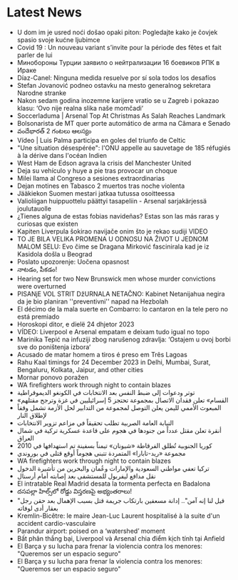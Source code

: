 # Latest News
-  U dom im je usred noći došao opaki piton: Pogledajte kako je čovjek spasio svoje kućne ljubimce
-  Covid 19 : Un nouveau variant s’invite pour la période des fêtes et fait parler de lui
-  Минобороны Турции заявило о нейтрализации 16 боевиков РПК в Ираке
-  Díaz-Canel: Ninguna medida resuelve por sí sola todos los desafíos
-  Stefan Jovanović podneo ostavku na mesto generalnog sekretara Narodne stranke
-  Nakon sedam godina inozemne karijere vratio se u Zagreb i pokazao klasu: ‘Ovo nije realna slika naše momčadi‘
-  Soccerladuma | Arsenal Top At Christmas As Salah Reaches Landmark
-  Bolsonarista de MT quer porte automático de arma na Câmara e Senado
-  వందేభారత్‌ 2 గంటలు ఆలస్యం
-  Vídeo | Luis Palma participa en goles del triunfo de Celtic
-  "Une situation désespérée": l'ONU appelle au sauvetage de 185 réfugiés à la dérive dans l'océan Indien
-  West Ham de Edson agrava la crisis del Manchester United
-  Deja su vehículo y huye a pie tras provocar un choque
-  Milei llama al Congreso a sesiones extraordinarias
-  Dejan motines en Tabasco 2 muertos tras noche violenta
-  Jääkiekon Suomen mestari jatkaa tutussa osoitteessa
-  Valioliigan huippuottelu päättyi tasapeliin - Arsenal sarjakärjessä joulutauolle
-  ¿Tienes alguna de estas fobias navideñas? Estas son las más raras y curiosas que existen
-  Kapiten Liverpula šokirao navijače onim što je rekao sudiji VIDEO
-  TO JE BILA VELIKA PROMENA U ODNOSU NA ŽIVOT U JEDNOM MALOM SELU: Evo čime se Dragana Mirković fascinirala kad je iz Kasidola došla u Beograd
-  Poslato upozorenje: Uočena opasnost
-  నాటడం, పీకడం!
-  Hearing set for two New Brunswick men whose murder convictions were overturned
-  PISANjE VOL STRIT DžURNALA NETAČNO: Kabinet Netanijahua negira da je bio planiran ''preventivni'' napad na Hezbolah
-  El décimo de la mala suerte en Combarro: lo cantaron en la tele pero no está premiado
-  Horoskopi ditor, e dielë 24 dhjetor 2023
-  VÍDEO: Liverpool e Arsenal empatam e deixam tudo igual no topo
-  Marinika Tepić na infuziji zbog narušenog zdravlja: ‘Ostajem u ovoj borbi sve do poništenja izbora‘
-  Acusado de matar homem a tiros é preso em Três Lagoas
-  Rahu Kaal timings for 24 December 2023 in Delhi, Mumbai, Surat, Bengaluru, Kolkata, Jaipur, and other cities
-  Mornar ponovo poražen
-  WA firefighters work through night to contain blazes
-  توتر ودعوات إلى ضبط النفس بعد الانتخابات في الكونغو الديموقراطية
-  «القسام» تعلن فقدان الاتصال بمجموعة تحتجز 5 إسرائيليين في غزة وترجح مقتلهم
-  المبعوث الأممي لليمن يعلن التوصل لمجموعة من التدابير لحل الأزمة تشمل وقفاً لإطلاق النار
-  النيابة العامة الصربية تطلب تحقيقاً في مزاعم تزوير الانتخابات
-  أنقرة تعلن مقتل عدداً من جنودها في هجوم على قاعدة عسكرية تركية في شمال العراق
-  كوريا الجنوبية تُطلق الفرقاطة «شيونان» تيمناً بسفينة تم استهدافها في 2010
-  مجموعة «ريد-تابارا» المتمردة تتبنى هجوماً أوقع قتلى في بوروندي
-  WA firefighters work through night to contain blazes
-  تركيا تعفي مواطني السعودية والإمارات وعُمان والبحرين من تأشيرة الدخول
-  نقل مدافع ليفربول للمستشفى بعد إصابته أمام أرسنال
-  El intratable Real Madrid desata la tormenta perfecta en Badalona
-  దసపల్లా హిల్స్‌లో రోడ్డు విస్తరణపై అభ్యంతరాలు!
-  "قيل لنا إنه آمن".. إدانة مسعفين بارتكاب جريمة قتل بسبب الإهمال بعد حقن رجل بعقار أدى لوفاته
-  Kremlin-Bicêtre: le maire Jean-Luc Laurent hospitalisé à la suite d'un accident cardio-vasculaire
-  Parandur airport: poised on a ‘watershed’ moment
-  Bất phân thắng bại, Liverpool và Arsenal chia điểm kịch tính tại Anfield
-  El Barça y su lucha para frenar la violencia contra los menores: "Queremos ser un espacio seguro"
-  El Barça y su lucha para frenar la violencia contra los menores: "Queremos ser un espacio seguro"
